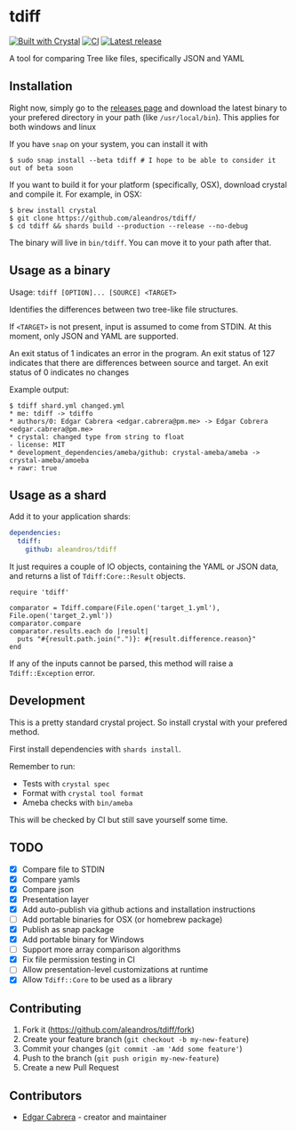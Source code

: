 # tdiff

[![Built with Crystal](https://img.shields.io/badge/built%20with-crystal-000000.svg?style=flat-square)](https://crystal-lang.org/)
[![CI](https://github.com/aleandros/tdiff/workflows/CI/badge.svg)](https://github.com/aleandros/tdiff/actions?query=workflow%3ACI)
[![Latest release](https://img.shields.io/github/release/aleandros/tdiff.svg)](https://github.com/aleandros/tdiff/releases)

A tool for comparing Tree like files, specifically JSON and YAML

## Installation

Right now, simply go to the [releases page](https://github.com/aleandros/tdiff/releases) and download
the latest binary to your prefered directory in your path (like `/usr/local/bin`). This applies for both
windows and linux

If you have `snap` on your system, you can install it with

```shell
$ sudo snap install --beta tdiff # I hope to be able to consider it out of beta soon
```

If you want to build it for your platform (specifically, OSX), download crystal and compile it. For example, in OSX:

```shell
$ brew install crystal
$ git clone https://github.com/aleandros/tdiff/
$ cd tdiff && shards build --production --release --no-debug
```

The binary will live in `bin/tdiff`. You can move it to your path after that.

## Usage as a binary

Usage: `tdiff [OPTION]... [SOURCE] <TARGET>`

Identifies the differences between two tree-like file structures.

If `<TARGET>` is not present, input is assumed to come from STDIN.
At this moment, only JSON and YAML are supported.

An exit status of 1 indicates an error in the program.
An exit status of 127 indicates that there are differences between source
and target.
An exit status of 0 indicates no changes

Example output:

```shell
$ tdiff shard.yml changed.yml
* me: tdiff -> tdiffo
* authors/0: Edgar Cabrera <edgar.cabrera@pm.me> -> Edgar Cobrera <edgar.cabrera@pm.me>
* crystal: changed type from string to float
- license: MIT
* development_dependencies/ameba/github: crystal-ameba/ameba -> crystal-ameba/amoeba
+ rawr: true
```

## Usage as a shard

Add it to your application shards:

```yaml
dependencies:
  tdiff:
    github: aleandros/tdiff
```

It just requires a couple of IO objects, containing the YAML or JSON data, 
and returns a list of `Tdiff:Core::Result` objects.

```crystal
require 'tdiff'

comparator = Tdiff.compare(File.open('target_1.yml'), File.open('target_2.yml'))
comparator.compare
comparator.results.each do |result|
  puts "#{result.path.join(".")}: #{result.difference.reason}"
end
```

If any of the inputs cannot be parsed, this method will raise a `Tdiff::Exception` error.

## Development

This is a pretty standard crystal project. So install crystal with your prefered method.

First install dependencies with `shards install`.

Remember to run:

* Tests with `crystal spec`
* Format with `crystal tool format`
* Ameba checks with `bin/ameba`

This will be checked by CI but still save yourself some time.

## TODO
- [x] Compare file to STDIN
- [x] Compare yamls
- [x] Compare json
- [x] Presentation layer
- [x] Add auto-publish via github actions and installation instructions
- [ ] Add portable binaries for OSX (or homebrew package)
- [x] Publish as snap package
- [x] Add portable binary for Windows
- [ ] Support more array comparison algorithms
- [x] Fix file permission testing in CI
- [ ] Allow presentation-level customizations at runtime
- [x] Allow `Tdiff::Core` to be used as a library

## Contributing

1. Fork it (<https://github.com/aleandros/tdiff/fork>)
2. Create your feature branch (`git checkout -b my-new-feature`)
3. Commit your changes (`git commit -am 'Add some feature'`)
4. Push to the branch (`git push origin my-new-feature`)
5. Create a new Pull Request

## Contributors

- [Edgar Cabrera](https://github.com/aleandros) - creator and maintainer
